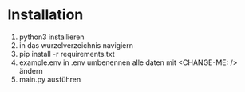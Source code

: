# Installation
1. python3 installieren
2. in das wurzelverzeichnis navigiern 
3. pip install -r requirements.txt
4. example.env in .env umbenennen alle daten mit <CHANGE-ME: /> ändern
5. main.py ausführen
